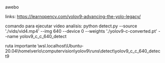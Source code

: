 awebo

links:
https://learnopencv.com/yolov9-advancing-the-yolo-legacy/

comando para ejecutar video analisis:
python detect.py --source './vids/vid4.mp4' --img 640 --device 0 --weights './yolov9-c-converted.pt' --name yolov9_c_c_640_detect

ruta importante
\\wsl.localhost\Ubuntu-20.04\home\verlo\computervision\yolov9\runs\detect\yolov9_c_c_640_detect9
